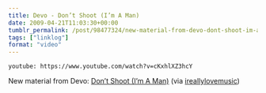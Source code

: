 ```yaml
---
title: Devo - Don’t Shoot (I’m A Man)
date: 2009-04-21T11:03:30+00:00
tumblr_permalink: /post/98477324/new-material-from-devo-dont-shoot-im-a-man
tags: ["linklog"]
format: "video"
---
```


`youtube: https://www.youtube.com/watch?v=cKxhlXZ3hcY`

New material from Devo: [Don&rsquo;t Shoot (I&rsquo;m A Man)][1] (via [ireallylovemusic][2])

[1]: https://www.youtube.com/watch?v=cKxhlXZ3hcY
[2]: http://ireallylovemusic.co.uk/blog/?p=1175
